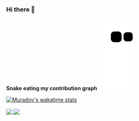 <!DOCTYPE html>
<html>

### Hi there 👋

<!--
**Muradov2004/Muradov2004** is a ✨ _special_ ✨ repository because its `README.md` (this file) appears on your GitHub profile.
-->

<rect xmlns="http://www.w3.org/2000/svg" data-testid="card-bg" x="0.5" y="0.5" rx="4.5" height="99%" stroke="#e4e2e2" width="449" fill="url(#gradient)" stroke-opacity="1"/>

**Snake eating my contribution graph**
![snake gif](https://github.com/Muradov2004/Muradov2004/blob/output/github-contribution-grid-snake.svg)


[![Muradov's wakatime stats](https://github-readme-stats.vercel.app/api/wakatime?username=Muradov2004)](https://github.com/Muradov2004/github-readme-stats)


<a href="https://github.com/Muradov2004/github-readme-stats">
  <img align="center" src="https://github-readme-stats.vercel.app/api/pin/?username=Muradov2004&repo=github-readme-stats" />
</a>
<a href="https://github.com/Muradov2004/HospitalRegister.git">
  <img align="center" src="https://github-readme-stats.vercel.app/api/pin/?username=Muradov2004&repo=convoychat" />
</a>

